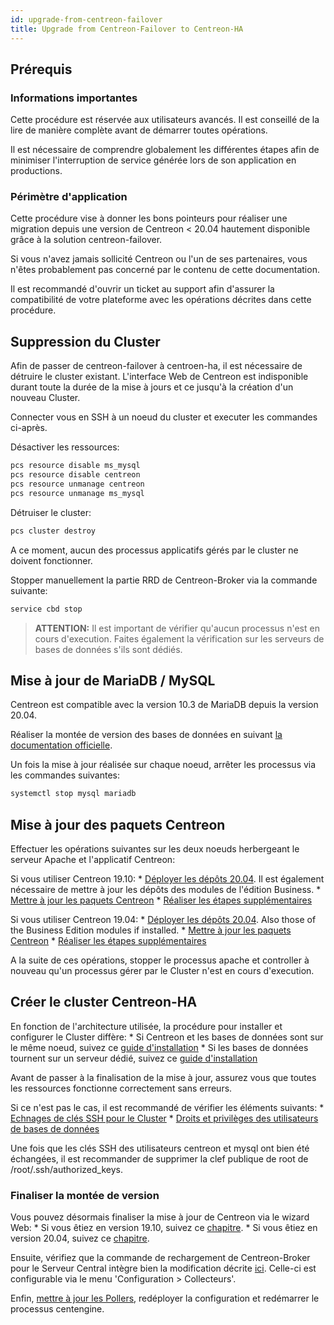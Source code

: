 ```yaml
---
id: upgrade-from-centreon-failover
title: Upgrade from Centreon-Failover to Centreon-HA
---
```


## Prérequis

### Informations importantes

Cette procédure est réservée aux utilisateurs avancés. Il est conseillé de la lire 
de manière complète avant de démarrer toutes opérations. 

Il est nécessaire de comprendre globalement les différentes étapes afin de minimiser
l'interruption de service générée lors de son application en productions. 

### Périmètre d'application 

Cette procédure vise à donner les bons pointeurs pour réaliser une migration depuis une 
version de Centreon < 20.04 hautement disponible grâce à la solution centreon-failover.

Si vous n'avez jamais sollicité Centreon ou l'un de ses partenaires, vous n'êtes probablement
pas concerné par le contenu de cette documentation. 

Il est recommandé d'ouvrir un ticket au support afin d'assurer la compatibilité de votre plateforme
avec les opérations décrites dans cette procédure. 

## Suppression du Cluster

Afin de passer de centreon-failover à centroen-ha, il est nécessaire de détruire le cluster
existant. L'interface Web de Centreon est indisponible durant toute la durée de la mise à jours 
et ce jusqu'à la création d'un nouveau Cluster. 

Connecter vous en SSH à un noeud du cluster et executer les commandes ci-après. 

Désactiver les ressources: 

```bash
pcs resource disable ms_mysql
pcs resource disable centreon
pcs resource unmanage centreon
pcs resource unmanage ms_mysql
```

Détruiser le cluster: 

```bash
pcs cluster destroy
```

A ce moment, aucun des processus applicatifs gérés par le cluster ne doivent fonctionner. 

Stopper manuellement la partie RRD de Centreon-Broker via la commande suivante: 

```bash
service cbd stop
```

> **ATTENTION:** Il est important de vérifier qu'aucun processus n'est en cours d'execution. Faites également
la vérification sur les serveurs de bases de données s'ils sont dédiés.  

## Mise à jour de MariaDB / MySQL

Centreon est compatible avec la version 10.3 de MariaDB depuis la version 20.04. 

Réaliser la montée de version des bases de données en suivant [la documentation officielle](../upgrade/upgrade-from-19-10.html#montée-de-version-du-serveur-mariadb). 

Un fois la mise à jour réalisée sur chaque noeud, arrêter les processus via les commandes suivantes: 

```bash
systemctl stop mysql mariadb
```

## Mise à jour des paquets Centreon

Effectuer les opérations suivantes sur les deux noeuds herbergeant le serveur Apache et l'applicatif Centreon:

Si vous utiliser Centreon 19.10:
    * [Déployer les dépôts 20.04](../upgrade/upgrade-from-19-10.html#mise-à-jour-des-dépôts). Il est également nécessaire de mettre à jour les dépôts des modules de l'édition Business.
    * [Mettre à jour les paquets Centreon](../upgrade/upgrade-from-19-10.html#montée-de-version-de-la-solution-centreon)
    * [Réaliser les étapes supplémentaires](../upgrade/upgrade-from-19-10.html#actions-complémentaires)

Si vous utiliser Centreon 19.04:
    * [Déployer les dépôts 20.04](../upgrade/upgrade-from-19-04.html#mise-à-jour-des-dépôts). Also those of the Business Edition modules if installed.
    * [Mettre à jour les paquets Centreon](../upgrade/upgrade-from-19-04.html#montée-de-version-de-la-solution-centreon)
    * [Réaliser les étapes supplémentaires](../upgrade/upgrade-from-19-04.html#actions-complémentaires)

A la suite de ces opérations, stopper le processus apache et controller à nouveau qu'un processus gérer par le Cluster
n'est en cours d'execution. 

## Créer le cluster Centreon-HA

En fonction de l'architecture utilisée, la procédure pour installer et configurer le Cluster diffère: 
    * Si Centreon et les bases de données sont sur le même noeud, suivez ce [guide d'installation](../installation-2-nodes.html#mise-en-place-du-cluster-centreon)
    * Si les bases de données tournent sur un serveur dédié, suivez ce [guide d'installation](../installation-4-nodes.html#mise-en-place-du-cluster-centreon)

Avant de passer à la finalisation de la mise à jour, assurez vous que toutes les ressources fonctionne correctement sans erreurs. 

Si ce n'est pas le cas, il est recommandé de vérifier les éléments suivants:
    * [Echnages de clés SSH pour le Cluster](../installation-2-nodes.html#échanges-de-clefs-ssh)
    * [Droits et privilèges des utilisateurs de bases de données](../installation-2-nodes.html#création-du-compte-centreon)

Une fois que les clés SSH des utilisateurs centreon et mysql ont bien été échangées, il est recommander 
de supprimer la clef publique de root de /root/.ssh/authorized_keys.

### Finaliser la montée de version

Vous pouvez désormais finaliser la mise à jour de Centreon via le wizard Web: 
    * Si vous êtiez en version 19.10, suivez ce [chapitre](../upgrade/upgrade-from-19-10.html#finalisation-de-la-mise-à-jour).
    * Si vous êtiez en version 20.04, suivez ce [chapitre](../upgrade/upgrade-from-19-04.html#finalisation-de-la-mise-à-jour).

Ensuite, vérifiez que la commande de rechargement de Centreon-Broker pour le Serveur Central intègre bien la modification
décrite [ici](../installation-2-nodes.html#modification-de-la-commande-de-rechargement-de-cbd). Celle-ci est configurable via le menu
'Configuration > Collecteurs'. 

Enfin, [mettre à jour les Pollers](../upgrade/upgrade-from-19-04.html#montée-de-version-des-pollers), redéployer la configuration et redémarrer le processus centengine. 
